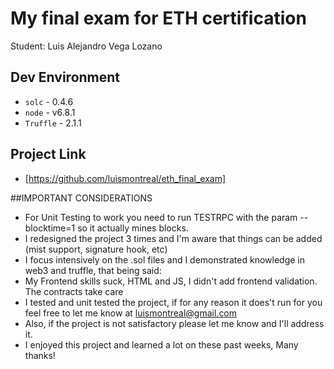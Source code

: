 # My final exam for ETH certification

Student: Luis Alejandro Vega Lozano

## Dev Environment
* `solc` - 0.4.6
* `node` - v6.8.1
* `Truffle` - 2.1.1

## Project Link
* [https://github.com/luismontreal/eth_final_exam]

##IMPORTANT CONSIDERATIONS
* For Unit Testing to work you need to run TESTRPC with the param --blocktime=1 so it actually mines blocks.
* I redesigned the project 3 times and I'm aware that things can be added (mist support, signature hook, etc)
* I focus intensively on the .sol files and I demonstrated knowledge in web3 and truffle, that being said:
* My Frontend skills suck, HTML and JS, I didn't add frontend validation. The contracts take care
* I tested and unit tested the project, if for any reason it does't run for you feel free to let me know at luismontreal@gmail.com
* Also, if the project is not satisfactory please let me know and I'll address it.
* I enjoyed this project and learned a lot on these past weeks, Many thanks!